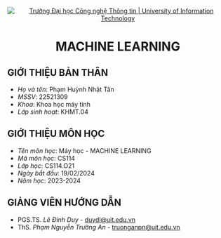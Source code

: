 <p align="center">
  <a href="https://www.uit.edu.vn/" title="Trường Đại học Công nghệ Thông tin" style="border: 5;">
    <img src="https://i.imgur.com/WmMnSRt.png" alt="Trường Đại học Công nghệ Thông tin | University of Information Technology">
  </a>
</p>

<!-- Title -->
<h1 align="center"><b>MACHINE LEARNING</b></h1>


## GIỚI THIỆU BẢN THÂN
<a name="gioithieubanthan"></a>
* *Họ và tên*: Phạm Huỳnh Nhật Tân
* *MSSV*: 22521309
* *Khoa*: Khoa học máy tính
* *Lớp sinh hoạt*: KHMT.04

## GIỚI THIỆU MÔN HỌC
<a name="gioithieumonhoc"></a>
* *Tên môn học*: Máy học - MACHINE LEARNING
* *Mã môn học*: CS114
* *Lớp học*: CS114.O21
* *Ngày bắt đầu*: 19/02/2024
* *Năm học*: 2023-2024

## GIẢNG VIÊN HƯỚNG DẪN
<a name="giangvien"></a>
* PGS.TS. *Lê Đình Duy* - duydl@uit.edu.vn
* ThS. *Phạm Nguyễn Trường An* - truonganpn@uit.edu.vn
